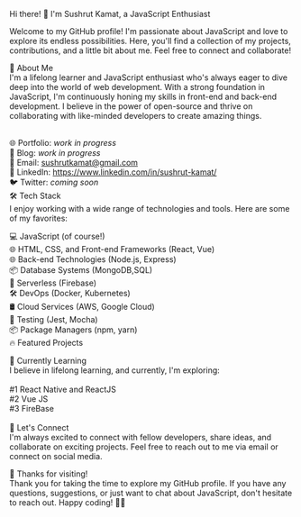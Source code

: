 Hi there! 👋 I'm Sushrut Kamat, a JavaScript Enthusiast<br/>


Welcome to my GitHub profile! I'm passionate about JavaScript and love to explore its endless possibilities. Here, you'll find a collection of my projects, contributions, and a little bit about me. Feel free to connect and collaborate!<br/>

🚀 About Me  <br/>
I'm a lifelong learner and JavaScript enthusiast who's always eager to dive deep into the world of web development. With a strong foundation in JavaScript, I'm continuously honing my skills in front-end and back-end development. I believe in the power of open-source and thrive on collaborating with like-minded developers to create amazing things.<br/><br/>

🌐 Portfolio: *work in progress* <br/>
📝 Blog: *work in progress* <br/>
📧 Email: sushrutkamat@gmail.com <br/>
📱 LinkedIn: https://www.linkedin.com/in/sushrut-kamat/ <br/>
🐦 Twitter: *coming soon* <br/>
🛠️ Tech Stack <br/>
I enjoy working with a wide range of technologies and tools. Here are some of my favorites: <br/>

💻 JavaScript (of course!) <br/>
🌐 HTML, CSS, and Front-end Frameworks (React, Vue) <br/>
🌐 Back-end Technologies (Node.js, Express) <br/>
📦 Database Systems (MongoDB,SQL) <br/>
🚀 Serverless (Firebase) <br/>
🛠️ DevOps (Docker, Kubernetes) <br/>
🛢️ Cloud Services (AWS, Google Cloud) <br/>
🧪 Testing (Jest, Mocha) <br/>
📦 Package Managers (npm, yarn) <br/>
🔥 Featured Projects <br/>

🌱 Currently Learning <br/>
I believe in lifelong learning, and currently, I'm exploring: <br/> <br/>
#1 React Native and ReactJS <br/> 
#2 Vue JS <br/>
#3 FireBase <br/> <br/>
🤝 Let's Connect <br/>
I'm always excited to connect with fellow developers, share ideas, and collaborate on exciting projects. Feel free to reach out to me via email or connect on social media. <br/>

🙏 Thanks for visiting! <br/>
Thank you for taking the time to explore my GitHub profile. If you have any questions, suggestions, or just want to chat about JavaScript, don't hesitate to reach out. Happy coding! 🚀✨ <br/>

